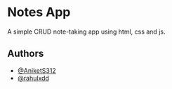 
# Notes App

A simple CRUD note-taking app using html, css and js.

## Authors

- [@AniketS312](https://github.com/AniketS312)
- [@rahulxdd](https://github.com/rahulxdd)

  